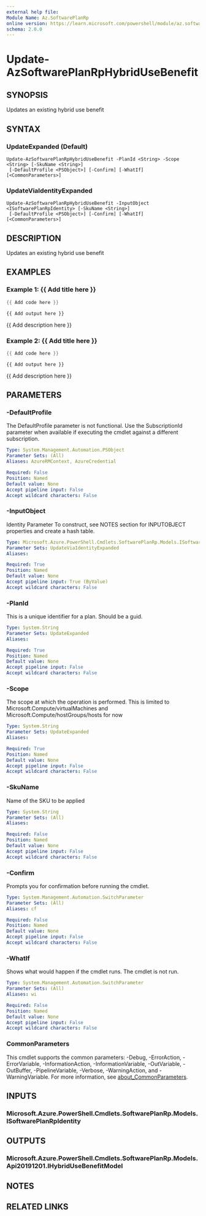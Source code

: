 ```yaml
---
external help file:
Module Name: Az.SoftwarePlanRp
online version: https://learn.microsoft.com/powershell/module/az.softwareplanrp/update-azsoftwareplanrphybridusebenefit
schema: 2.0.0
---
```


# Update-AzSoftwarePlanRpHybridUseBenefit

## SYNOPSIS
Updates an existing hybrid use benefit

## SYNTAX

### UpdateExpanded (Default)
```
Update-AzSoftwarePlanRpHybridUseBenefit -PlanId <String> -Scope <String> [-SkuName <String>]
 [-DefaultProfile <PSObject>] [-Confirm] [-WhatIf] [<CommonParameters>]
```

### UpdateViaIdentityExpanded
```
Update-AzSoftwarePlanRpHybridUseBenefit -InputObject <ISoftwarePlanRpIdentity> [-SkuName <String>]
 [-DefaultProfile <PSObject>] [-Confirm] [-WhatIf] [<CommonParameters>]
```

## DESCRIPTION
Updates an existing hybrid use benefit

## EXAMPLES

### Example 1: {{ Add title here }}
```powershell
{{ Add code here }}
```

```output
{{ Add output here }}
```

{{ Add description here }}

### Example 2: {{ Add title here }}
```powershell
{{ Add code here }}
```

```output
{{ Add output here }}
```

{{ Add description here }}

## PARAMETERS

### -DefaultProfile
The DefaultProfile parameter is not functional.
Use the SubscriptionId parameter when available if executing the cmdlet against a different subscription.

```yaml
Type: System.Management.Automation.PSObject
Parameter Sets: (All)
Aliases: AzureRMContext, AzureCredential

Required: False
Position: Named
Default value: None
Accept pipeline input: False
Accept wildcard characters: False
```

### -InputObject
Identity Parameter
To construct, see NOTES section for INPUTOBJECT properties and create a hash table.

```yaml
Type: Microsoft.Azure.PowerShell.Cmdlets.SoftwarePlanRp.Models.ISoftwarePlanRpIdentity
Parameter Sets: UpdateViaIdentityExpanded
Aliases:

Required: True
Position: Named
Default value: None
Accept pipeline input: True (ByValue)
Accept wildcard characters: False
```

### -PlanId
This is a unique identifier for a plan.
Should be a guid.

```yaml
Type: System.String
Parameter Sets: UpdateExpanded
Aliases:

Required: True
Position: Named
Default value: None
Accept pipeline input: False
Accept wildcard characters: False
```

### -Scope
The scope at which the operation is performed.
This is limited to Microsoft.Compute/virtualMachines and Microsoft.Compute/hostGroups/hosts for now

```yaml
Type: System.String
Parameter Sets: UpdateExpanded
Aliases:

Required: True
Position: Named
Default value: None
Accept pipeline input: False
Accept wildcard characters: False
```

### -SkuName
Name of the SKU to be applied

```yaml
Type: System.String
Parameter Sets: (All)
Aliases:

Required: False
Position: Named
Default value: None
Accept pipeline input: False
Accept wildcard characters: False
```

### -Confirm
Prompts you for confirmation before running the cmdlet.

```yaml
Type: System.Management.Automation.SwitchParameter
Parameter Sets: (All)
Aliases: cf

Required: False
Position: Named
Default value: None
Accept pipeline input: False
Accept wildcard characters: False
```

### -WhatIf
Shows what would happen if the cmdlet runs.
The cmdlet is not run.

```yaml
Type: System.Management.Automation.SwitchParameter
Parameter Sets: (All)
Aliases: wi

Required: False
Position: Named
Default value: None
Accept pipeline input: False
Accept wildcard characters: False
```

### CommonParameters
This cmdlet supports the common parameters: -Debug, -ErrorAction, -ErrorVariable, -InformationAction, -InformationVariable, -OutVariable, -OutBuffer, -PipelineVariable, -Verbose, -WarningAction, and -WarningVariable. For more information, see [about_CommonParameters](http://go.microsoft.com/fwlink/?LinkID=113216).

## INPUTS

### Microsoft.Azure.PowerShell.Cmdlets.SoftwarePlanRp.Models.ISoftwarePlanRpIdentity

## OUTPUTS

### Microsoft.Azure.PowerShell.Cmdlets.SoftwarePlanRp.Models.Api20191201.IHybridUseBenefitModel

## NOTES

## RELATED LINKS

